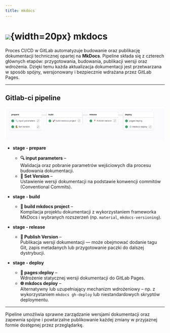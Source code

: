 ```yaml
---
title: mkdocs
---
```


# ![](https://gitlab.com/pl.rachuna-net/infrastructure/terraform/modules/gitlab-project/-/raw/main/images/docs.png){width=20px} mkdocs

Proces CI/CD w GitLab automatyzuje budowanie oraz publikację dokumentacji technicznej opartej na **MkDocs**. Pipeline składa się z czterech głównych etapów: przygotowania, budowania, publikacji wersji oraz wdrożenia. Dzięki temu każda aktualizacja dokumentacji jest przetwarzana w sposób spójny, wersjonowany i bezpiecznie wdrażana przez GitLab Pages.

---

## Gitlab-ci pipeline

![](images/mkdocs.png)

* **stage - prepare**
    * **🔍 input parameters** –  
      Walidacja oraz pobranie parametrów wejściowych dla procesu budowania dokumentacji.
    * **🙋 Set Version** –  
      Ustawienie wersji dokumentacji na podstawie konwencji commitów (Conventional Commits).

* **stage - build**
    * **🚀 build mkdocs project** –  
      Kompilacja projektu dokumentacji z wykorzystaniem frameworka MkDocs i wybranych rozszerzeń (np. `material`, `mkdocs-versioning`).

* **stage - release**
    * **📍 Publish Version** –  
      Publikacja wersji dokumentacji — może obejmować dodanie tagu Git, zapis metadanych lub przygotowanie paczki do dalszej dystrybucji.

* **stage - deploy**
    * **📄 pages:deploy** –  
      Wdrożenie statycznej wersji dokumentacji do GitLab Pages.
    * **🌐 mkdocs deploy** –  
      Alternatywny lub uzupełniający mechanizm wdrożeniowy – np. z wykorzystaniem `mkdocs gh-deploy` lub niestandardowych skryptów deploymentu.

---

Pipeline umożliwia sprawne zarządzanie wersjami dokumentacji oraz zapewnia spójne i powtarzalne publikowanie każdej zmiany w przyjaznej formie dostępnej przez przeglądarkę.
